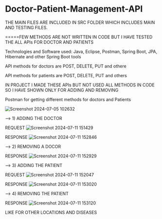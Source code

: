 # Doctor-Patient-Management-API
THE MAIN FILES ARE INCLUDED IN SRC FOLDER WHICH INCLUDES MAIN AND TESTING FILES.

=====FEW METHODS ARE NOT WRITTEN IN CODE BUT I HAVE TESTED THE ALL APIs FOR DOCTOR AND PATIENTS


Technologies and Software used: Java, Eclipse, Postman, Spring Boot, JPA, Hibernate and other Spring Boot tools


API methods for doctors are
POST,
DELETE,
PUT and othere

API methods for patients are
POST,
DELETE,
PUT and others

IN PROJECT I MADE THESE APIs BUT NOT USED ALL METHODS IN CODE SO I HAVE SHOWN ONLY FOR ADDING AND REMOVING




Postman for getting different methods for doctors and Patients

![Screenshot 2024-07-05 102632](https://github.com/Akash-Kumar45/Doctor-Patient-Management-API/assets/143485812/247ddf74-25c2-4eda-b28f-4ea6e819414d)


--> 1) ADDING THE DOCTOR

REQUEST 
![Screenshot 2024-07-11 151429](https://github.com/Akash-Kumar45/Doctor-Patient-Management-API/assets/143485812/dcb28160-7115-435e-a493-7722541ac8dd)

RESPONSE 
![Screenshot 2024-07-11 152846](https://github.com/Akash-Kumar45/Doctor-Patient-Management-API/assets/143485812/261cf120-a34b-40c0-8e4b-f165e6140812)

--> 2) REMOVING A DOCOR

RESPONSE
![Screenshot 2024-07-11 152929](https://github.com/Akash-Kumar45/Doctor-Patient-Management-API/assets/143485812/8b807e36-c37b-498b-90c5-729e949cb3a8)

--> 3) ADDING THE PATIENT

REQUEST
![Screenshot 2024-07-11 152047](https://github.com/Akash-Kumar45/Doctor-Patient-Management-API/assets/143485812/265f145b-f955-4e06-9dc4-b6a2e2a8d66b)

RESPONSE
![Screenshot 2024-07-11 153020](https://github.com/Akash-Kumar45/Doctor-Patient-Management-API/assets/143485812/c066abc2-b9a4-47b3-a3d6-193dbae2d2d5)


--> 4) REMOVING THE PATIENT

RESPONSE
![Screenshot 2024-07-11 153120](https://github.com/Akash-Kumar45/Doctor-Patient-Management-API/assets/143485812/82375738-85fc-4c60-b15f-8188fe0d8463)


LIKE FOR OTHER LOCATIONS AND DISEASES










